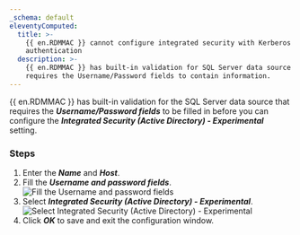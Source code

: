 ```yaml
---
_schema: default
eleventyComputed:
  title: >-
    {{ en.RDMMAC }} cannot configure integrated security with Kerberos
    authentication
  description: >-
    {{ en.RDMMAC }} has built-in validation for SQL Server data source that
    requires the Username/Password fields to contain information.
---
```

{{ en.RDMMAC }} has built-in validation for the SQL Server data source that requires the ***Username/Password fields*** to be filled in before you can configure the ***Integrated Security (Active Directory) - Experimental*** setting.

### Steps

1. Enter the ***Name*** and ***Host***.
2. Fill the ***Username and password fields***. ![Fill the Username and password fields](https://cdnweb.devolutions.net/docs/RDMM6002_2024_2.png)
3. Select ***Integrated Security (Active Directory) - Experimental***. ![Select Integrated Security (Active Directory) - Experimental](https://cdnweb.devolutions.net/docs/RDMM6003_2024_2.png)
4. Click ***OK*** to save and exit the configuration window.